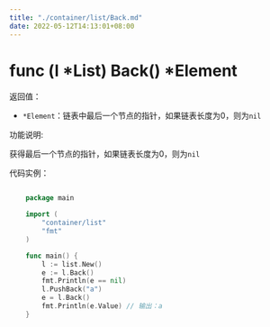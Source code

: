 ```yaml
---
title: "./container/list/Back.md"
date: 2022-05-12T14:13:01+08:00
---
```

# func (l *List) Back() *Element

返回值：

- `*Element`：链表中最后一个节点的指针，如果链表长度为0，则为`nil`

功能说明:

获得最后一个节点的指针，如果链表长度为0，则为`nil`

代码实例：

```go

	package main

	import (
		"container/list"
		"fmt"
	)

	func main() {
		l := list.New()
		e := l.Back()
		fmt.Println(e == nil)
		l.PushBack("a")
		e = l.Back()
		fmt.Println(e.Value) // 输出：a
	}

```